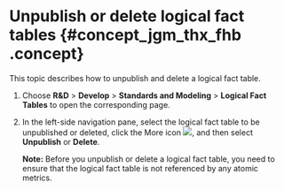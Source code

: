 # Unpublish or delete logical fact tables {#concept_jgm_thx_fhb .concept}

This topic describes how to unpublish and delete a logical fact table.

1.  Choose **R&D** \> **Develop** \> **Standards and Modeling** \> **Logical Fact Tables** to open the corresponding page.
2.  In the left-side navigation pane, select the logical fact table to be unpublished or deleted, click the More icon ![](http://static-aliyun-doc.oss-cn-hangzhou.aliyuncs.com/assets/img/149433/156134675541498_en-US.png), and then select **Unpublish** or **Delete**.

    **Note:** Before you unpublish or delete a logical fact table, you need to ensure that the logical fact table is not referenced by any atomic metrics.


